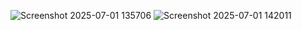 ![Screenshot 2025-07-01 135706](https://github.com/user-attachments/assets/b0ae583b-da22-4d4c-9023-2217e29d8dba)
![Screenshot 2025-07-01 142011](https://github.com/user-attachments/assets/aebf8bc9-f9dc-44ab-834f-7e69b070efe7)
